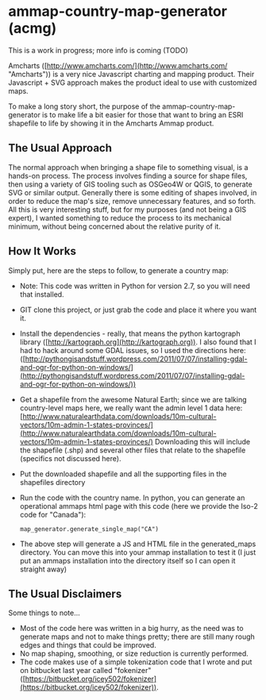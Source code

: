 ammap-country-map-generator (acmg)
==================================

This is a work in progress; more info is coming (TODO)

Amcharts ([http://www.amcharts.com/](http://www.amcharts.com/ "Amcharts")) is a very nice Javascript charting and mapping product.  Their Javascript + SVG approach makes the product ideal to use with customized maps.

To make a long story short, the purpose of the ammap-country-map-generator is to make life a bit easier for those that want to bring an ESRI shapefile to life by showing it in the Amcharts Ammap product.

## The Usual Approach ##
The normal approach when bringing a shape file to something visual, is a hands-on process.  The process involves finding a source for shape files, then using a variety of GIS tooling such as OSGeo4W or QGIS, to generate SVG or similar output.  Generally there is some editing of shapes involved, in order to reduce the map's size, remove unnecessary features, and so forth.  All this is very interesting stuff, but for my purposes (and not being a GIS expert), I wanted something to reduce the process to its mechanical minimum, without being concerned about the relative purity of it. 

## How It Works ##
Simply put, here are the steps to follow, to generate a country map:


- Note: This code was written in Python for version 2.7, so you will need that installed.
- GIT clone this project, or just grab the code and place it where you want it.
- Install the dependencies - really, that means the python kartograph library ([http://kartograph.org](http://kartograph.org)).  I also found that I had to hack around some GDAL issues, so I used the directions here: ([http://pythongisandstuff.wordpress.com/2011/07/07/installing-gdal-and-ogr-for-python-on-windows/](http://pythongisandstuff.wordpress.com/2011/07/07/installing-gdal-and-ogr-for-python-on-windows/))
- Get a shapefile from the awesome Natural Earth; since we are talking country-level maps here, we really want the admin level 1 data here:
[http://www.naturalearthdata.com/downloads/10m-cultural-vectors/10m-admin-1-states-provinces/](http://www.naturalearthdata.com/downloads/10m-cultural-vectors/10m-admin-1-states-provinces/)
Downloading this will include the shapefile (.shp) and several other files that relate to the shapefile (specifics not discussed here).
- Put the downloaded shapefile and all the supporting files in the shapefiles directory
- Run the code with the country name.  In python, you can generate an operational ammaps html page with this code (here we provide the Iso-2 code for "Canada"):

    `map_generator.generate_single_map("CA")`
    


- The above step will generate a JS and HTML file in the generated_maps directory.  You can move this into your ammap installation to test it (I just put an ammaps installation into the directory itself so I can open it straight away)

## The Usual Disclaimers ##
Some things to note...


- Most of the code here was written in a big hurry, as the need was to generate maps and not to make things pretty; there are still many rough edges and things that could be improved.
- No map shaping, smoothing, or size reduction is currently performed.
- The code makes use of a simple tokenization code that I wrote and put on bitbucket last year called "fokenizer" ([https://bitbucket.org/icey502/fokenizer](https://bitbucket.org/icey502/fokenizer)).